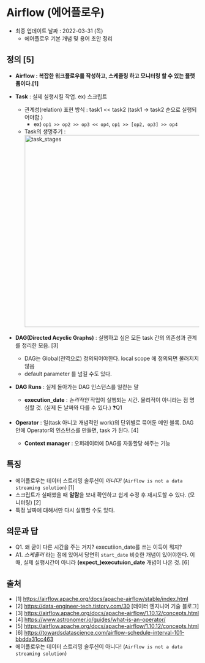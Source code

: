 # Airflow (에어플로우)

- 최종 업데이트 날짜 : 2022-03-31 (목)
  - 에어플로우 기본 개념 및 용어 초안 정리

## 정의 [5]
- **Airflow : 복잡한 워크플로우를 작성하고, 스케줄링 하고 모니터링 할 수 있는 플랫폼이다.[1]**
- **Task** : 실제 실행시킬 작업. ex) 스크립트
  - 관계성(relation) 표현 방식 : task1 << task2 (task1 -> task2 순으로 실행되어야함.)
    - ex) `op1 >> op2 >> op3 << op4`, `op1 >> [op2, op3] >> op4`
  - Task의 생명주기 : 
    <img width="500" alt="task_stages" src="https://user-images.githubusercontent.com/10977644/161005557-7f029c3d-fe89-47c9-bb41-91d5cddeb7cf.png">

- **DAG(Directed Acyclic Graphs)** : 실행하고 싶은 모든 task 간의 의존성과 관계를 정리한 모음. [3]
  - DAG는 Global(전역으로) 정의되어야한다. local scope 에 정의되면 불러지지 않음
  - default parameter 를 넘길 수도 있다.
- **DAG Runs** : 실제 돌아가는 DAG 인스턴스를 일컫는 말
  - **execution_date** : _논리적인_  작업이 실행되는 시간. 물리적이 아니라는 점 명심할 것. (실제 돈 날짜와 다를 수 있다.) ❓Q1
- **Operator** : 일(task 아니고 개념적인 work)의 단위별로 묶어둔 메인 블록. DAG 안에 Operator의 인스턴스를 만들면, task 가 된다. [4]
  - **Context manager** : 오퍼레이터에 DAG를 자동할당 해주는 기능

## 특징
- 에어플로우는 데이터 스트리밍 솔루션이 _아니다!_  (`Airflow is not a data streaming solution`) [1]
- 스크립트가 실패했을 때 **알람**을 보내 확인하고 쉽게 수정 후 재시도할 수 있다. (모니터링) [2]
- 특정 날짜에 대해서만 다시 실행할 수도 있다.


## 의문과 답
- Q1. 왜 굳이 다른 시간을 주는 거지? executiion_date를 쓰는 이득이 뭐지? 
- A1. _스케쥴러_ 라는 점에 있어서 당연히 `start_date` 비슷한 개념이 있어야한다. 이 때, 실제 실행시간이 아니라 **(expect_)executuion_date** 개념이 나온 것. [6]

## 출처
- [1] https://airflow.apache.org/docs/apache-airflow/stable/index.html
- [2] https://data-engineer-tech.tistory.com/30 [데이터 엔지니어 기술 블로그]
- [3] https://airflow.apache.org/docs/apache-airflow/1.10.12/concepts.html
- [4] https://www.astronomer.io/guides/what-is-an-operator/
- [5] https://airflow.apache.org/docs/apache-airflow/1.10.12/concepts.html
- [6] https://towardsdatascience.com/airflow-schedule-interval-101-bbdda31cc463
- 에어플로우는 데이터 스트리밍 솔루션이 아니다! (`Airflow is not a data streaming solution`)
